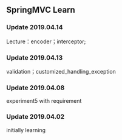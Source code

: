 SpringMVC Learn
---------------
### Update 2019.04.14
Lecture：encoder；interceptor;

### Update 2019.04.13
validation；customized_handling_exception

### Update 2019.04.08
experiment5 with requirement

### Update 2019.04.02
initially learning


